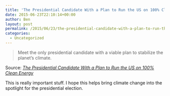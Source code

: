 ```yaml
---
title: 'The Presidential Candidate With a Plan to Run the US on 100% Clean Energy'
date: 2015-06-23T22:10:14+00:00
author: Ben
layout: post
permalink: /2015/06/23/the-presidential-candidate-with-a-plan-to-run-the-us-on-100-clean-energy/
categories:
  - Uncategorized
---
```

> Meet the only presidential candidate with a viable plan to stabilize the planet&#8217;s climate.

Source: _[The Presidential Candidate With a Plan to Run the US on 100% Clean Energy](http://motherboard.vice.com/read/martin-omalley-clean-energy-candidate)_

This is really important stuff. I hope this helps bring climate change into the spotlight for the presidential election.

&nbsp;